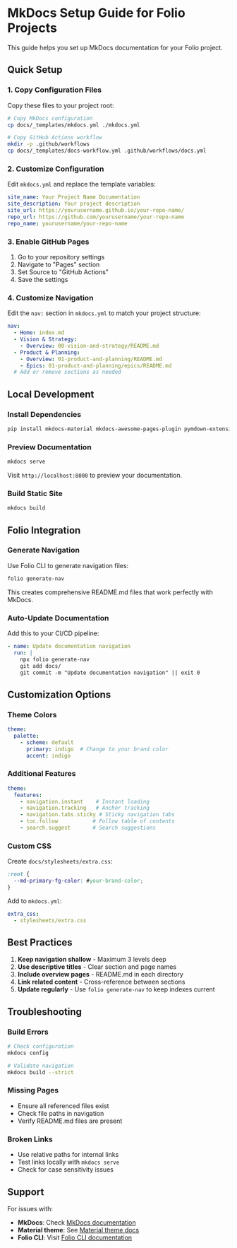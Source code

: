 # MkDocs Setup Guide for Folio Projects

This guide helps you set up MkDocs documentation for your Folio project.

## Quick Setup

### 1. Copy Configuration Files

Copy these files to your project root:

```bash
# Copy MkDocs configuration
cp docs/_templates/mkdocs.yml ./mkdocs.yml

# Copy GitHub Actions workflow
mkdir -p .github/workflows
cp docs/_templates/docs-workflow.yml .github/workflows/docs.yml
```

### 2. Customize Configuration

Edit `mkdocs.yml` and replace the template variables:

```yaml
site_name: Your Project Name Documentation
site_description: Your project description
site_url: https://yourusername.github.io/your-repo-name/
repo_url: https://github.com/yourusername/your-repo-name
repo_name: yourusername/your-repo-name
```

### 3. Enable GitHub Pages

1. Go to your repository settings
2. Navigate to "Pages" section
3. Set Source to "GitHub Actions"
4. Save the settings

### 4. Customize Navigation

Edit the `nav:` section in `mkdocs.yml` to match your project structure:

```yaml
nav:
  - Home: index.md
  - Vision & Strategy:
    - Overview: 00-vision-and-strategy/README.md
  - Product & Planning:
    - Overview: 01-product-and-planning/README.md
    - Epics: 01-product-and-planning/epics/README.md
  # Add or remove sections as needed
```

## Local Development

### Install Dependencies

```bash
pip install mkdocs-material mkdocs-awesome-pages-plugin pymdown-extensions
```

### Preview Documentation

```bash
mkdocs serve
```

Visit `http://localhost:8000` to preview your documentation.

### Build Static Site

```bash
mkdocs build
```

## Folio Integration

### Generate Navigation

Use Folio CLI to generate navigation files:

```bash
folio generate-nav
```

This creates comprehensive README.md files that work perfectly with MkDocs.

### Auto-Update Documentation

Add this to your CI/CD pipeline:

```yaml
- name: Update documentation navigation
  run: |
    npx folio generate-nav
    git add docs/
    git commit -m "Update documentation navigation" || exit 0
```

## Customization Options

### Theme Colors

```yaml
theme:
  palette:
    - scheme: default
      primary: indigo  # Change to your brand color
      accent: indigo
```

### Additional Features

```yaml
theme:
  features:
    - navigation.instant    # Instant loading
    - navigation.tracking   # Anchor tracking
    - navigation.tabs.sticky # Sticky navigation tabs
    - toc.follow           # Follow table of contents
    - search.suggest       # Search suggestions
```

### Custom CSS

Create `docs/stylesheets/extra.css`:

```css
:root {
  --md-primary-fg-color: #your-brand-color;
}
```

Add to `mkdocs.yml`:

```yaml
extra_css:
  - stylesheets/extra.css
```

## Best Practices

1. **Keep navigation shallow** - Maximum 3 levels deep
2. **Use descriptive titles** - Clear section and page names
3. **Include overview pages** - README.md in each directory
4. **Link related content** - Cross-reference between sections
5. **Update regularly** - Use `folio generate-nav` to keep indexes current

## Troubleshooting

### Build Errors

```bash
# Check configuration
mkdocs config

# Validate navigation
mkdocs build --strict
```

### Missing Pages

- Ensure all referenced files exist
- Check file paths in navigation
- Verify README.md files are present

### Broken Links

- Use relative paths for internal links
- Test links locally with `mkdocs serve`
- Check for case sensitivity issues

## Support

For issues with:
- **MkDocs**: Check [MkDocs documentation](https://www.mkdocs.org/)
- **Material theme**: See [Material theme docs](https://squidfunk.github.io/mkdocs-material/)
- **Folio CLI**: Visit [Folio CLI documentation](https://franciscoserranobaptista.github.io/folio/)